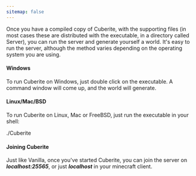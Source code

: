 ```yaml
---
sitemap: false
---
```

Once you have a compiled copy of Cuberite, with the supporting files (in most cases these are distributed with the executable, in a directory called Server), you can run the server and generate yourself a world. It's easy to run the server, although the method varies depending on the operating system you are using.

#### Windows
To run Cuberite on Windows, just double click on the executable. A command window will come up, and the world will generate.

#### Linux/Mac/BSD
To run Cuberite on Linux, Mac or FreeBSD, just run the executable in your shell:

<div class="code-box">./Cuberite</div>

#### Joining Cuberite
Just like Vanilla, once you've started Cuberite, you can join the server on ***localhost:25565***, or just ***localhost*** in your minecraft client.

